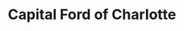 ---
title: "Capital Ford of Charlotte"
url: /charlotte/capital-ford-of-charlotte/
shop: Autohaus
---
